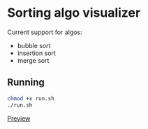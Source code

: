 # Sorting algo visualizer
Current support for algos:
* bubble sort
* insertion sort
* merge sort

## Running
```bash
chmod +x run.sh
./run.sh
```

[Preview](assests/thumbnail.png)